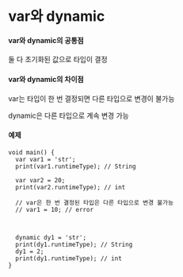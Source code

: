# var와 dynamic

#### var와 dynamic의 공통점

둘 다 초기화된 값으로 타입이 결정

#### var와 dynamic의 차이점

var는 타입이 한 번 결정되면 다른 타입으로 변경이 불가능

dynamic은 다른 타입으로 계속 변경 가능

#### 예제

```
void main() {
  var var1 = 'str';
  print(var1.runtimeType); // String
  
  var var2 = 20;
  print(var2.runtimeType); // int

  // var은 한 번 결정된 타입은 다른 타입으로 변경 불가능
  // var1 = 10; // error

  
  
  dynamic dy1 = 'str';
  print(dy1.runtimeType); // String
  dy1 = 2;
  print(dy1.runtimeType); // int
}
```
